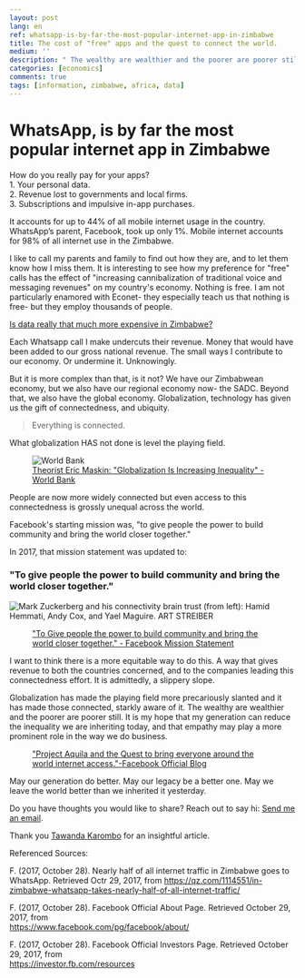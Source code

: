 ```yaml
---
layout: post
lang: en
ref: whatsapp-is-by-far-the-most-popular-internet-app-in-zimbabwe
title: The cost of "free" apps and the quest to connect the world.
medium: ''
description: " The wealthy are wealthier and the poorer are poorer still. It is my hope that my generation can reduce the inequality we are inheriting today, and that empathy may play a more prominent role in the way we do business."
categories: [economics]
comments: true
tags: [information, zimbabwe, africa, data]
---
```


# WhatsApp, is by far the most popular internet app in Zimbabwe

How do you really pay for your apps?<br>1. Your personal data.<br> 2. Revenue lost to governments and local firms.<br> 3. Subscriptions and impulsive in-app purchases.

It accounts for up to 44% of all mobile internet usage in the country. WhatsApp’s parent, Facebook, took up only 1%. Mobile internet accounts for 98% of all internet use in the Zimbabwe.

I like to call my parents and family to find out how they are, and to let them know how I miss them. It is interesting to see how my preference for "free" calls has the effect of "increasing cannibalization of traditional voice and messaging revenues" on my country's economy. Nothing is free. I am not particularly enamored with Econet- they especially teach us that nothing is free- but they employ thousands of people.

<a href="https://www.techzim.co.zw/2017/08/data-not-much-more-expensive-in-zim/" target="_blank">Is data really that much more expensive in Zimbabwe?</a>

Each Whatsapp call I make undercuts their revenue. Money that would have been added to our gross national revenue. The small ways I contribute to our economy. Or undermine it. Unknowingly.

But it is more complex than that, is it not? We have our Zimbabwean economy, but we also have our regional economy now- the SADC. Beyond that, we also have the global economy. Globalization, technology has given us the gift of connectedness, and ubiquity.

>Everything is connected.

What globalization HAS not done is level the playing field.

<figure class="sidebar">
  <img
  	srcset="http://www.worldbank.org/content/dam/Worldbank/Feature%20Story/Poverty/DEC/EricMaskinStory-Farmer-June23-2014.jpg"
  	src="http://www.worldbank.org/content/dam/Worldbank/Feature%20Story/Poverty/DEC/EricMaskinStory-Farmer-June23-2014.jpg"
  	alt="World Bank">
  <figcaption><a href="http://www.worldbank.org/en/news/feature/2014/06/23/theorist-eric-maskin-globalization-is-increasing-inequality" target="_blank">Theorist Eric Maskin: "Globalization Is Increasing Inequality" -World Bank
</a>
</figcaption>
</figure>

People are now more widely connected but even access to this connectedness is grossly unequal across the world.

Facebook's starting mission was, "to give people the power to build community and bring the world closer together."

In 2017, that mission statement was updated to:

### "To give people the power to build community and bring the world closer together."

![Mark Zuckerberg and his connectivity brain trust (from left): Hamid Hemmati, Andy Cox, and Yael Maguire.	 ART STREIBER](https://www.wired.com/wp-content/uploads/2016/01/fb_15-group2.jpg)

<figure class="sidebar">
  <a href="https://www.wired.com/2016/01/facebook-zuckerberg-internet-org/" target="_blank">"To Give people the power to build community and bring the world closer together." - Facebook Mission Statement
</a>
</figure>



I want to think there is a more equitable way to do this. A way that gives revenue to both the countries concerned, and to the companies leading this connectedness effort. It is admittedly, a slippery slope.

Globalization has made the playing field more precariously slanted and it has made those connected, starkly aware of it. The wealthy are wealthier and the poorer are poorer still. It is my hope that my generation can reduce the inequality we are inheriting today, and that empathy may play a more prominent role in the way we do business.

<figure class="sidebar">
  <img
  	srcset="https://tctechcrunch2011.files.wordpress.com/2017/06/aquila_secondflight_002.jpg"
  	src="https://tctechcrunch2011.files.wordpress.com/2017/06/aquila_secondflight_002.jpg"
  	alt="">
  <figcaption><a href="https://www.facebook.com/notes/mark-zuckerberg/the-technology-behind-aquila/10153916136506634/" target="_blank">"Project Aquila and the Quest to bring everyone around the world internet access."-Facebook Official Blog
</a>
</figcaption>
</figure>

May our generation do better. May our legacy be a better one. May we leave the world better than we inherited  it yesterday.

Do you have thoughts you would like to share? Reach out to say hi: <a href="mailto:tanaka.chingonzo@watsonuniversity.org?Subject=Blog" target="_top">Send me an email</a>.

Thank you <a href="http://venturesafrica.com/author/tawanda-karombo/" target="_blank">Tawanda Karombo</a> for an insightful article.

Referenced Sources:

F. (2017, October 28). Nearly half of all internet traffic in Zimbabwe goes to WhatsApp. Retrieved Octr 29, 2017, from <a href="https://qz.com/1114551/in-zimbabwe-whatsapp-takes-nearly-half-of-all-internet-trafobefic/" target="_blank">https://qz.com/1114551/in-zimbabwe-whatsapp-takes-nearly-half-of-all-internet-traffic/</a>

F. (2017, October 28). Facebook Official About Page. Retrieved October 29, 2017, from <br>
<a href="https://www.facebook.com/pg/facebook/about/" target="_blank">https://www.facebook.com/pg/facebook/about/</a>

F. (2017, October 28). Facebook Official Investors Page. Retrieved October 29, 2017, from <br>
<a href="https://investor.fb.com/resources/default.aspx" target=
"_blank">https://investor.fb.com/resources</a>

